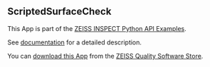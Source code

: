 ## ScriptedSurfaceCheck

This App is part of the [ZEISS INSPECT Python API Examples](https://zeissiqs.github.io/zeiss-inspect-addon-api/2025/python_examples/index.html).

See [documentation](Documentation.md) for a detailed description.

You can [download this App](https://software-store.zeiss.com/products/apps/ScriptedSurfaceCheck) from the [ZEISS Quality Software Store](https://software-store.zeiss.com).
